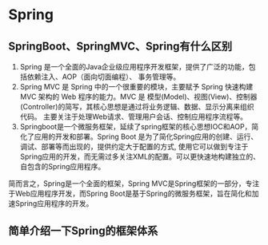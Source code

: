 # Spring

## SpringBoot、SpringMVC、Spring有什么区别 
1. Spring 是⼀个全⾯的Java企业级应⽤程序开发框架，提供了⼴泛的功能，包括依赖注⼊、AOP（⾯向切⾯编程）、 事务管理等。 
2. Spring MVC 是 Spring 中的⼀个很重要的模块，主要赋予 Spring 快速构建 MVC 架构的 Web 程序的能⼒。MVC 是 模型(Model)、视图(View)、控制器(Controller)的简写，其核⼼思想是通过将业务逻辑、数据、显示分离来组织代码。 主要关注于处理Web请求、管理⽤户会话、控制应⽤程序流程等。 
3. Springboot是⼀个微服务框架，延续了spring框架的核⼼思想IOC和AOP，简化了应⽤的开发和部署。Spring Boot 是为了简化Spring应⽤的创建、运⾏、调试、部署等⽽出现的，提供约定⼤于配置的⽅式, 使⽤它可以做到专注于 Spring应⽤的开发，⽽⽆需过多关注XML的配置。可以更快速地构建独⽴的、⾃包含的Spring应⽤程序。

简⽽⾔之，Spring是⼀个全⾯的框架，Spring MVC是Spring框架的⼀部分，专注于Web应⽤程序开发，⽽Spring  Boot是基于Spring的微服务框架，旨在简化和加速Spring应⽤程序的开发。 

## 简单介绍⼀下Spring的框架体系 
